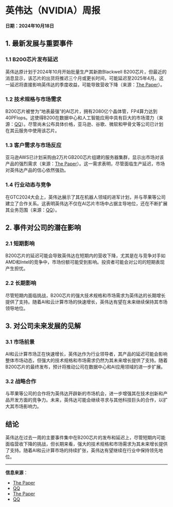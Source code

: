 # 英伟达（NVIDIA）周报

**日期：2024年10月18日**

## 1. 最新发展与重要事件

### 1.1 B200芯片发布延迟
英伟达原计划于2024年10月开始批量生产其新款Blackwell B200芯片，但最近的消息显示，该芯片的出货将推迟三个月或更长时间，可能延迟至2025年4月。这一延迟将直接影响英伟达的季度收益，可能导致营收下降（来源：[The Paper](https://www.thepaper.cn/newsDetail_forward_28307042)）。

### 1.2 技术规格与市场需求
B200芯片被誉为“地表最强”的AI芯片，拥有2080亿个晶体管，FP4算力达到40PFlops。这使得B200在数据中心和人工智能应用中具有巨大的市场潜力（来源：[QQ](https://new.qq.com/rain/a/20240319A08BSR00)）。尽管尚未公布具体价格，亚马逊、谷歌、微软和甲骨文等公司已计划在其云服务中使用该芯片。

### 1.3 客户需求与市场反应
亚马逊AWS已计划采购由2万片GB200芯片组建的服务器集群，显示出市场对该产品的强烈需求（来源：[The Paper](https://www.thepaper.cn/newsDetail_forward_26730539)）。这一需求表明，尽管面临生产延迟，市场对英伟达产品的信心依然强劲。

### 1.4 行业动态与竞争
在GTC2024大会上，英伟达展示了其在机器人领域的进军计划，并与苹果等公司建立了合作关系。这表明英伟达不仅在AI芯片市场中占据主导地位，还在不断扩展其业务范围（来源：[QQ](https://new.qq.com/rain/a/20240319A04Z0G00)）。

## 2. 事件对公司的潜在影响

### 2.1 短期影响
B200芯片的延迟可能会导致英伟达在短期内的营收下降，尤其是在与竞争对手如AMD和Intel的竞争中，市场份额可能受到影响。投资者可能会对公司的短期表现产生担忧。

### 2.2 长期影响
尽管短期内面临挑战，B200芯片的强大技术规格和市场需求为英伟达的长期增长提供了支持。随着AI和云计算市场的快速增长，英伟达有望在未来继续保持其市场领导地位。

## 3. 对公司未来发展的见解

### 3.1 市场前景
AI和云计算市场正在快速增长，英伟达作为行业领导者，其产品的延迟可能会影响整体市场动态，但强大的技术规格和市场需求仍然为其未来增长提供了支持。随着B200芯片的最终发布，预计将推动公司在数据中心和AI应用领域的进一步扩展。

### 3.2 战略合作
与苹果等公司的合作将为英伟达开辟新的市场机会，进一步增强其在技术创新和产品开发方面的竞争力。未来，英伟达可能会继续寻求与其他科技巨头的合作，以扩大其市场影响力。

## 结论
英伟达在过去一周的主要事件集中在B200芯片的发布和延迟上，尽管短期内可能面临营收下降的挑战，但长期来看，强大的技术规格和市场需求为其未来增长提供了支持。随着AI和云计算市场的持续扩张，英伟达有望继续在行业中保持领先地位。

---

**信息来源**：
- [The Paper](https://www.thepaper.cn/newsDetail_forward_28307042)
- [QQ](https://new.qq.com/rain/a/20240319A08BSR00)
- [The Paper](https://www.thepaper.cn/newsDetail_forward_26730539)
- [QQ](https://new.qq.com/rain/a/20240319A04Z0G00)